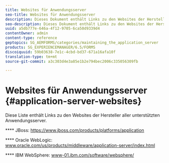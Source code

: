 ```yaml
---
title: Websites für Anwendungsserver
seo-title: Websites für Anwendungsserver
description: Dieses Dokument enthält Links zu den Websites der Hersteller aller unterstützten Anwendungsserver.
seo-description: Dieses Dokument enthält Links zu den Websites der Hersteller aller unterstützten Anwendungsserver.
uuid: a5db777e-646a-4f12-9705-6ca50d9339d4
contentOwner: admin
content-type: reference
geptopics: SG_AEMFORMS/categories/maintaining_the_application_server
products: SG_EXPERIENCEMANAGER/6.5/FORMS
discoiquuid: 59b03638-7e1c-4cbd-bd37-671a16afa10f
translation-type: tm+mt
source-git-commit: a3c303d4e3a85e1b2e794bec2006c335056309fb

---
```



# Websites für Anwendungsserver {#application-server-websites}

Diese Liste enthält Links zu den Websites der Hersteller aller unterstützten Anwendungsserver.

**** JBoss: https://www.jboss.com/products/platforms/application

**** Oracle WebLogic: www.oracle.com/us/products/middleware/application-server/index.html

**** IBM WebSphere: www-01.ibm.com/software/websphere/

